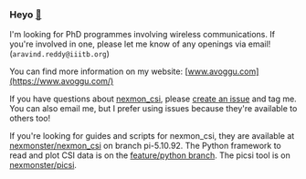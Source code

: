 ### Heyo <a rel="me" href="https://hachyderm.io/@4ravind">👋</a>

I'm looking for PhD programmes involving wireless communications. If you're involved in one, please let me know of any openings via email! (`aravind.reddy@iiitb.org`)

You can find more information on my website: [www.avoggu.com](https://www.avoggu.com/)

If you have questions about [nexmon_csi](https://github.com/seemoo-lab/nexmon_csi), please [create an issue](https://github.com/seemoo-lab/nexmon_csi/issues/new) and tag me. You can also email me, but I prefer using issues because they're available to others too!

If you're looking for guides and scripts for nexmon_csi, they are available at [nexmonster/nexmon_csi](https://github.com/nexmonster/nexmon_csi/tree/pi-5.10.92) on branch pi-5.10.92. The Python framework to read and plot CSI data is on the [feature/python branch](https://github.com/nexmonster/nexmon_csi/tree/feature/python/utils/python). The picsi tool is on [nexmonster/picsi](https://github.com/nexmonster/picsi/).

<!--
**zeroby0/zeroby0** is a ✨ _special_ ✨ repository because its `README.md` (this file) appears on your GitHub profile.

Here are some ideas to get you started:

- 🔭 I’m currently working on ...
- 🌱 I’m currently learning ...
- 👯 I’m looking to collaborate on ...
- 🤔 I’m looking for help with ...
- 💬 Ask me about ...
- 📫 How to reach me: ...
- 😄 Pronouns: ...
- ⚡ Fun fact: ...
-->

